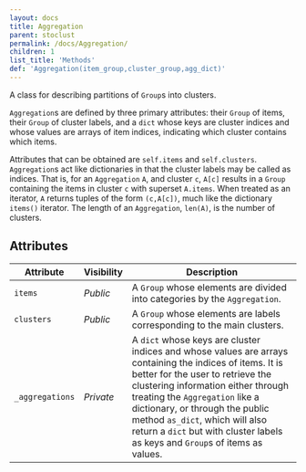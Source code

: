 ```yaml
---
layout: docs
title: Aggregation
parent: stoclust
permalink: /docs/Aggregation/
children: 1
list_title: 'Methods'
def: 'Aggregation(item_group,cluster_group,agg_dict)'
---
```


A class for describing partitions of `Group`s into clusters.

`Aggregation`s are defined by three primary attributes:
their `Group` of items, their `Group` of cluster labels,
and a `dict` whose keys are cluster indices and whose
values are arrays of item indices, indicating which cluster
contains which items.

Attributes that can be obtained are `self.items` and `self.clusters`.
`Aggregation`s act like dictionaries in that the cluster labels
may be called as indices. That is, for an   `Aggregation` `A`, and cluster `c`,
`A[c]` results in a `Group` containing the items in cluster `c` with superset `A.items`.
When treated as an iterator, `A` returns tuples of the form `(c,A[c])`,
much like the dictionary `items()` iterator.
The length of an `Aggregation`, `len(A)`, is the number of clusters.

## Attributes

| Attribute | Visibility | Description |
| --- | --- | --- |
| `items` | *Public* | A `Group` whose elements are divided into categories by the `Aggregation`. |
| `clusters` | *Public* | A `Group` whose elements are labels corresponding to the main clusters. |
| `_aggregations` | *Private* | A `dict` whose keys are cluster indices and whose values are arrays containing the indices of items. It is better for the user to retrieve the clustering information either through treating the `Aggregation` like a dictionary, or through the public method `as_dict`, which will also return a `dict` but with cluster labels as keys and `Group`s of items as values.|